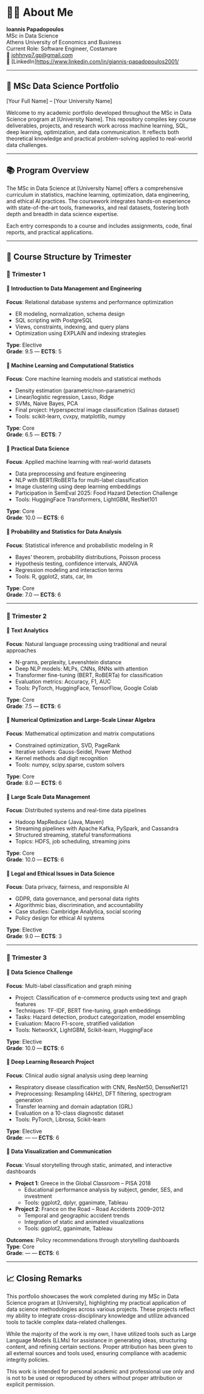 # 👨‍🎓 About Me
**Ioannis Papadopoulos**  
MSc in Data Science  
Athens University of Economics and Business  
Current Role: Software Engineer, Costamare  
📧 johhnyp7.gp@gmail.com  
🔗 [LinkedIn]https://www.linkedin.com/in/giannis-papadopoulos2001/

---

## 📂 MSc Data Science Portfolio  
[Your Full Name] – [Your University Name]

Welcome to my academic portfolio developed throughout the MSc in Data Science program at [University Name]. This repository compiles key course deliverables, projects, and research work across machine learning, SQL, deep learning, optimization, and data communication. It reflects both theoretical knowledge and practical problem-solving applied to real-world data challenges.

---

## 📚 Program Overview

The MSc in Data Science at [University Name] offers a comprehensive curriculum in statistics, machine learning, optimization, data engineering, and ethical AI practices. The coursework integrates hands-on experience with state-of-the-art tools, frameworks, and real datasets, fostering both depth and breadth in data science expertise.

Each entry corresponds to a course and includes assignments, code, final reports, and practical applications.

---

## 🧭 Course Structure by Trimester

### 📘 Trimester 1

#### 📌 Introduction to Data Management and Engineering  
**Focus**: Relational database systems and performance optimization

- ER modeling, normalization, schema design  
- SQL scripting with PostgreSQL  
- Views, constraints, indexing, and query plans  
- Optimization using EXPLAIN and indexing strategies  

**Type**: Elective  
**Grade**: 9.5 — **ECTS**: 5

#### 📌 Machine Learning and Computational Statistics  
**Focus**: Core machine learning models and statistical methods

- Density estimation (parametric/non-parametric)  
- Linear/logistic regression, Lasso, Ridge  
- SVMs, Naive Bayes, PCA  
- Final project: Hyperspectral image classification (Salinas dataset)  
- Tools: scikit-learn, cvxpy, matplotlib, numpy  

**Type**: Core  
**Grade**: 6.5 — **ECTS**: 7

#### 📌 Practical Data Science  
**Focus**: Applied machine learning with real-world datasets

- Data preprocessing and feature engineering  
- NLP with BERT/RoBERTa for multi-label classification  
- Image clustering using deep learning embeddings  
- Participation in SemEval 2025: Food Hazard Detection Challenge  
- Tools: HuggingFace Transformers, LightGBM, ResNet101  

**Type**: Core  
**Grade**: 10.0 — **ECTS**: 6

#### 📌 Probability and Statistics for Data Analysis  
**Focus**: Statistical inference and probabilistic modeling in R

- Bayes’ theorem, probability distributions, Poisson process  
- Hypothesis testing, confidence intervals, ANOVA  
- Regression modeling and interaction terms  
- Tools: R, ggplot2, stats, car, lm  

**Type**: Core  
**Grade**: 7.0 — **ECTS**: 6

---

### 📘 Trimester 2

#### 📌 Text Analytics  
**Focus**: Natural language processing using traditional and neural approaches

- N-grams, perplexity, Levenshtein distance  
- Deep NLP models: MLPs, CNNs, RNNs with attention  
- Transformer fine-tuning (BERT, RoBERTa) for classification  
- Evaluation metrics: Accuracy, F1, AUC  
- Tools: PyTorch, HuggingFace, TensorFlow, Google Colab  

**Type**: Core  
**Grade**: 7.5 — **ECTS**: 6

#### 📌 Numerical Optimization and Large-Scale Linear Algebra  
**Focus**: Mathematical optimization and matrix computations

- Constrained optimization, SVD, PageRank  
- Iterative solvers: Gauss-Seidel, Power Method  
- Kernel methods and digit recognition  
- Tools: numpy, scipy.sparse, custom solvers  

**Type**: Core  
**Grade**: 8.0 — **ECTS**: 6

#### 📌 Large Scale Data Management  
**Focus**: Distributed systems and real-time data pipelines

- Hadoop MapReduce (Java, Maven)  
- Streaming pipelines with Apache Kafka, PySpark, and Cassandra  
- Structured streaming, stateful transformations  
- Topics: HDFS, job scheduling, streaming joins  

**Type**: Core  
**Grade**: 10.0 — **ECTS**: 6

#### 📌 Legal and Ethical Issues in Data Science  
**Focus**: Data privacy, fairness, and responsible AI

- GDPR, data governance, and personal data rights  
- Algorithmic bias, discrimination, and accountability  
- Case studies: Cambridge Analytica, social scoring  
- Policy design for ethical AI systems  

**Type**: Elective  
**Grade**: 9.0 — **ECTS**: 3

---

### 📘 Trimester 3

#### 📌 Data Science Challenge  
**Focus**: Multi-label classification and graph mining

- Project: Classification of e-commerce products using text and graph features  
- Techniques: TF-IDF, BERT fine-tuning, graph embeddings  
- Tasks: Hazard detection, product categorization, model ensembling  
- Evaluation: Macro F1-score, stratified validation  
- Tools: NetworkX, LightGBM, Scikit-learn, HuggingFace  

**Type**: Elective  
**Grade**: 10.0 — **ECTS**: 6

#### 📌 Deep Learning Research Project  
**Focus**: Clinical audio signal analysis using deep learning

- Respiratory disease classification with CNN, ResNet50, DenseNet121  
- Preprocessing: Resampling (4kHz), DFT filtering, spectrogram generation  
- Transfer learning and domain adaptation (GRL)  
- Evaluation on a 10-class diagnostic dataset  
- Tools: PyTorch, Librosa, Scikit-learn  

**Type**: Elective  
**Grade**: — — **ECTS**: 6

#### 📌 Data Visualization and Communication  
**Focus**: Visual storytelling through static, animated, and interactive dashboards

- **Project 1**: Greece in the Global Classroom – PISA 2018  
  - Educational performance analysis by subject, gender, SES, and investment  
  - Tools: ggplot2, dplyr, gganimate, Tableau  
- **Project 2**: France on the Road – Road Accidents 2009–2012  
  - Temporal and geographic accident trends  
  - Integration of static and animated visualizations  
  - Tools: ggplot2, gganimate, Tableau  

**Outcomes**: Policy recommendations through storytelling dashboards  
**Type**: Core  
**Grade**: — — **ECTS**: 6

---

## 📈 Closing Remarks

This portfolio showcases the work completed during my MSc in Data Science program at [University], highlighting my practical application of data science methodologies across various projects. These projects reflect my ability to integrate cross-disciplinary knowledge and utilize advanced tools to tackle complex data-related challenges.

While the majority of the work is my own, I have utilized tools such as Large Language Models (LLMs) for assistance in generating ideas, structuring content, and refining certain sections. Proper attribution has been given to all external sources and tools used, ensuring compliance with academic integrity policies.

This work is intended for personal academic and professional use only and is not to be used or reproduced by others without proper attribution or explicit permission.
